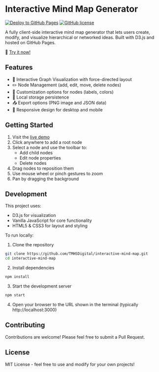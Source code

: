 # Interactive Mind Map Generator

[![Deploy to GitHub Pages](https://github.com/TMHSDigital/interactive-mind-map/actions/workflows/deploy.yml/badge.svg)](https://github.com/TMHSDigital/interactive-mind-map/actions/workflows/deploy.yml)
[![GitHub license](https://img.shields.io/github/license/TMHSDigital/interactive-mind-map)](https://github.com/TMHSDigital/interactive-mind-map/blob/main/LICENSE)

A fully client-side interactive mind map generator that lets users create, modify, and visualize hierarchical or networked ideas. Built with D3.js and hosted on GitHub Pages.

🔗 [Try it now!](https://tmhsdigital.github.io/interactive-mind-map/)

## Features

- 🎯 Interactive Graph Visualization with force-directed layout
- ✏️ Node Management (add, edit, move, delete nodes)
- 🎨 Customization options for nodes (labels, colors)
- 💾 Local storage persistence
- 📤 Export options (PNG image and JSON data)
- 📱 Responsive design for desktop and mobile

## Getting Started

1. Visit the [live demo](https://tmhsdigital.github.io/interactive-mind-map/)
2. Click anywhere to add a root node
3. Select a node and use the toolbar to:
   - Add child nodes
   - Edit node properties
   - Delete nodes
4. Drag nodes to reposition them
5. Use mouse wheel or pinch gestures to zoom
6. Pan by dragging the background

## Development

This project uses:
- D3.js for visualization
- Vanilla JavaScript for core functionality
- HTML5 & CSS3 for layout and styling

To run locally:
1. Clone the repository
```bash
git clone https://github.com/TMHSDigital/interactive-mind-map.git
cd interactive-mind-map
```

2. Install dependencies
```bash
npm install
```

3. Start the development server
```bash
npm start
```

4. Open your browser to the URL shown in the terminal (typically http://localhost:3000)

## Contributing

Contributions are welcome! Please feel free to submit a Pull Request.

## License

MIT License - feel free to use and modify for your own projects!